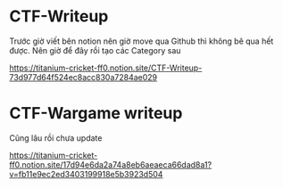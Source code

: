 # CTF-Writeup

Trước giờ viết bên notion nên giờ move qua Github thì không bê qua hết được.
Nên giờ để đây rồi tạo các Category sau


https://titanium-cricket-ff0.notion.site/CTF-Writeup-73d977d64f524ec8acc830a7284ae029


# CTF-Wargame writeup

Cũng lâu rồi chưa update

https://titanium-cricket-ff0.notion.site/17d94e6da2a74a8eb6aeaeca66dad8a1?v=fb11e9ec2ed3403199918e5b3923d504
